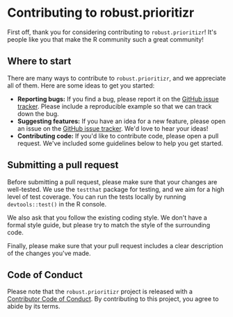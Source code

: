 # Contributing to robust.prioritizr

First off, thank you for considering contributing to `robust.prioritizr`! It's people like you that make the R community such a great community!

## Where to start

There are many ways to contribute to `robust.prioritizr`, and we appreciate all of them. Here are some ideas to get you started:

*   **Reporting bugs:** If you find a bug, please report it on the [GitHub issue tracker](https://github.com/frankiecho/robust.prioritizr/issues). Please include a reproducible example so that we can track down the bug.
*   **Suggesting features:** If you have an idea for a new feature, please open an issue on the [GitHub issue tracker](https://github.com/frankiecho/robust.prioritizr/issues). We'd love to hear your ideas!
*   **Contributing code:** If you'd like to contribute code, please open a pull request. We've included some guidelines below to help you get started.

## Submitting a pull request

Before submitting a pull request, please make sure that your changes are well-tested. We use the `testthat` package for testing, and we aim for a high level of test coverage. You can run the tests locally by running `devtools::test()` in the R console.

We also ask that you follow the existing coding style. We don't have a formal style guide, but please try to match the style of the surrounding code.

Finally, please make sure that your pull request includes a clear description of the changes you've made.

## Code of Conduct

Please note that the `robust.prioritizr` project is released with a [Contributor Code of Conduct](https://www.contributor-covenant.org/version/2/1/code_of_conduct.html). By contributing to this project, you agree to abide by its terms.

